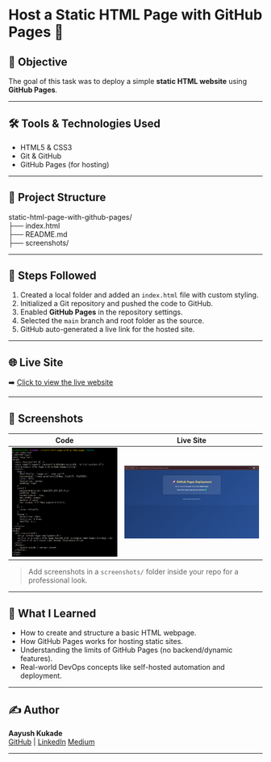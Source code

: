 # Host a Static HTML Page with GitHub Pages 🚀

## 📌 Objective
The goal of this task was to deploy a simple **static HTML website** using **GitHub Pages**.

---

## 🛠 Tools & Technologies Used
- HTML5 & CSS3
- Git & GitHub
- GitHub Pages (for hosting)

---

## 📁 Project Structure

static-html-page-with-github-pages/ 
<br>├── index.html
<br>├── README.md
<br>├── screenshots/

---

## 🚀 Steps Followed

1. Created a local folder and added an `index.html` file with custom styling.
2. Initialized a Git repository and pushed the code to GitHub.
3. Enabled **GitHub Pages** in the repository settings.
4. Selected the `main` branch and root folder as the source.
5. GitHub auto-generated a live link for the hosted site.

---

## 🌐 Live Site
➡️ [Click to view the live website](https://its-tsukii.github.io/static-html-page-with-github-pages/)

---

## 📸 Screenshots

| Code | Live Site |
|------|-----------|
| ![index.html](screenshots/index-code.png) | ![Live Website](screenshots/live.png) |

> Add screenshots in a `screenshots/` folder inside your repo for a professional look.

---

## 🧠 What I Learned
- How to create and structure a basic HTML webpage.
- How GitHub Pages works for hosting static sites.
- Understanding the limits of GitHub Pages (no backend/dynamic features).
- Real-world DevOps concepts like self-hosted automation and deployment.

---

## ✍️ Author
**Aayush Kukade**  
[GitHub](https://github.com/its-tsukii) | [LinkedIn](https://linkedin.com/in/aayushkukade)
[Medium](https://medium.com/@sroy10012001)

---
